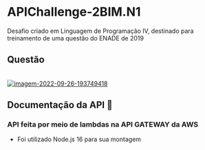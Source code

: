# APIChallenge-2BIM.N1
Desafio criado em Linguagem de Programação IV, destinado para treinamento de uma questão do ENADE de 2019

## Questão 

<br>
<a href="https://ibb.co/MPTkP6x"><img src="https://i.ibb.co/mhs5h8V/imagem-2022-09-26-193749418.png" alt="imagem-2022-09-26-193749418" border="0"></a>


## Documentação da API 📜


### API feita por meio de lambdas na API GATEWAY da AWS

- Foi utilizado Node.js 16 para sua montagem
<br>


